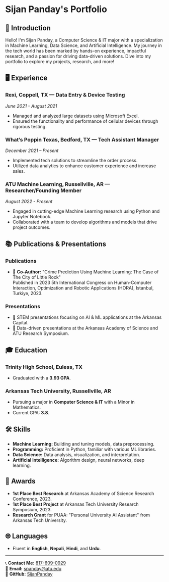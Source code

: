 # Sijan Panday's Portfolio

## 📌 Introduction

Hello! I'm Sijan Panday, a Computer Science & IT major with a specialization in Machine Learning, Data Science, and Artificial Intelligence. My journey in the tech world has been marked by hands-on experience, impactful research, and a passion for driving data-driven solutions. Dive into my portfolio to explore my projects, research, and more!

## 🖥️ Experience

### Rexi, Coppell, TX — Data Entry & Device Testing
*June 2021 - August 2021*
- Managed and analyzed large datasets using Microsoft Excel.
- Ensured the functionality and performance of cellular devices through rigorous testing.

### What’s Poppin Texas, Bedford, TX — Tech Assistant Manager
*December 2021 – Present*
- Implemented tech solutions to streamline the order process.
- Utilized data analytics to enhance customer experience and increase sales.

### ATU Machine Learning, Russellville, AR — Researcher/Founding Member
*August 2022 - Present*
- Engaged in cutting-edge Machine Learning research using Python and Jupyter Notebook.
- Collaborated with a team to develop algorithms and models that drive project outcomes.

## 📚 Publications & Presentations

### Publications
- 📖 **Co-Author:** "Crime Prediction Using Machine Learning: The Case of The City of Little Rock"  
  Published in 2023 5th International Congress on Human-Computer Interaction, Optimization and Robotic Applications (HORA), Istanbul, Turkiye, 2023.

### Presentations
- 🎤 STEM presentations focusing on AI & ML applications at the Arkansas Capital.
- 🎤 Data-driven presentations at the Arkansas Academy of Science and ATU Research Symposium.

## 🎓 Education

### Trinity High School, Euless, TX
- Graduated with a **3.93 GPA**.

### Arkansas Tech University, Russellville, AR
- Pursuing a major in **Computer Science & IT** with a Minor in Mathematics.
- Current GPA: **3.8**.

## 🛠️ Skills

- **Machine Learning:** Building and tuning models, data preprocessing.
- **Programming:** Proficient in Python, familiar with various ML libraries.
- **Data Science:** Data analysis, visualization, and interpretation.
- **Artificial Intelligence:** Algorithm design, neural networks, deep learning.

## 🏅 Awards

- **1st Place Best Research** at Arkansas Academy of Science Research Conference, 2023.
- **1st Place Best Project** at Arkansas Tech University Research Symposium, 2023.
- **Research Grant** for PUAA: "Personal University AI Assistant" from Arkansas Tech University.

## 🌐 Languages

- Fluent in **English**, **Nepali**, **Hindi**, and **Urdu**.

---

📞 **Contact Me:** [817-609-0929](tel:817-609-0929)  
📧 **Email:** [spanday@atu.edu](mailto:spanday@atu.edu)  
🔗 **GitHub:** [SijanPanday](https://github.com/SijanPanday)

